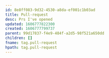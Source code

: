```yaml
---
id: 8e8ff083-9d32-4530-a8da-ef001c1b03ad
title: Pull-request
desc: Prs I've opened
updated: 1606777822300
created: 1606777799737
parent: 99d17837-f4e9-484f-a2d5-98f521a650dd
children: []
fname: tag.pull-request
hpath: tag.pull-request
---
```



